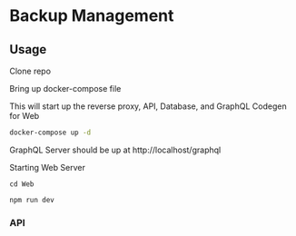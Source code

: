 # Backup Management

## Usage

Clone repo

Bring up docker-compose file

This will start up the reverse proxy, API, Database, and GraphQL Codegen for Web

```bash
docker-compose up -d
```

GraphQL Server should be up at http://localhost/graphql

Starting Web Server

```
cd Web

npm run dev
```

### API
